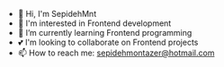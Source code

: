 
- 👋 Hi, I'm SepidehMnt
- 👀 I'm interested in Frontend development
- 🌱 I’m currently learning Frontend programming
- 💕 I'm looking to collaborate on Frontend projects
-  📫 How to reach me:
   sepidehmontazer@hotmail.com

